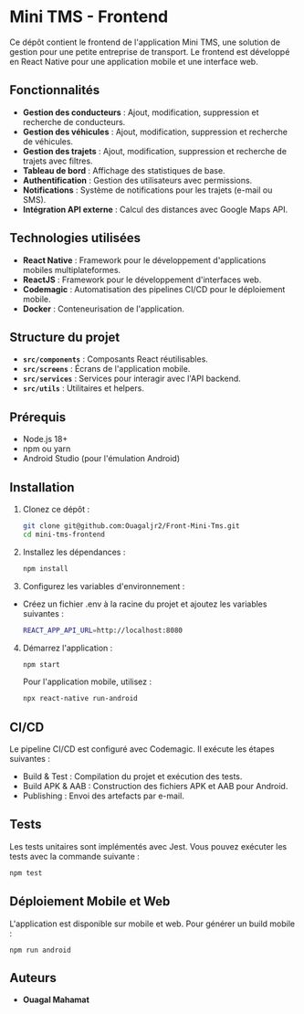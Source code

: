 
# Mini TMS - Frontend
Ce dépôt contient le frontend de l'application Mini TMS, une solution de gestion pour une petite entreprise de transport. Le frontend est développé en React Native pour une application mobile et une interface web.

## Fonctionnalités
- **Gestion des conducteurs** : Ajout, modification, suppression et recherche de conducteurs.
- **Gestion des véhicules** : Ajout, modification, suppression et recherche de véhicules.
- **Gestion des trajets** : Ajout, modification, suppression et recherche de trajets avec filtres.
- **Tableau de bord** : Affichage des statistiques de base.
- **Authentification** : Gestion des utilisateurs avec permissions.
- **Notifications** : Système de notifications pour les trajets (e-mail ou SMS).
- **Intégration API externe** : Calcul des distances avec Google Maps API.

## Technologies utilisées
- **React Native** : Framework pour le développement d'applications mobiles multiplateformes.
- **ReactJS** : Framework pour le développement d'interfaces web.
- **Codemagic** : Automatisation des pipelines CI/CD pour le déploiement mobile.
- **Docker** : Conteneurisation de l'application.

## Structure du projet

- **`src/components`** : Composants React réutilisables.
- **`src/screens`** : Écrans de l'application mobile.
- **`src/services`** : Services pour interagir avec l'API backend.
- **`src/utils`** : Utilitaires et helpers.

## Prérequis

- Node.js 18+
- npm ou yarn
- Android Studio (pour l'émulation Android)

## Installation

1. Clonez ce dépôt :
   ```sh
   git clone git@github.com:Ouagaljr2/Front-Mini-Tms.git
   cd mini-tms-frontend
    ```
2.  Installez les dépendances :
    ```sh
    npm install
    ```
3.  Configurez les variables d'environnement :
-   Créez un fichier .env à la racine du projet et ajoutez les variables suivantes :
    ```sh
    REACT_APP_API_URL=http://localhost:8080
    ```
4.  Démarrez l'application :
    ```sh
    npm start
    ```
    Pour l'application mobile, utilisez :
    ```sh
    npx react-native run-android
    ```

##  CI/CD

Le pipeline CI/CD est configuré avec Codemagic. Il exécute les étapes suivantes :

-   Build & Test : Compilation du projet et exécution des tests.
-   Build APK & AAB : Construction des fichiers APK et AAB pour Android.
-   Publishing : Envoi des artefacts par e-mail.

##  Tests
Les tests unitaires sont implémentés avec Jest. Vous pouvez exécuter les tests avec la commande suivante :
```sh
npm test
```
##  Déploiement Mobile et Web
L'application est disponible sur mobile et web. Pour générer un build mobile :
```shS
npm run android
```
##  Auteurs
-   **Ouagal Mahamat**